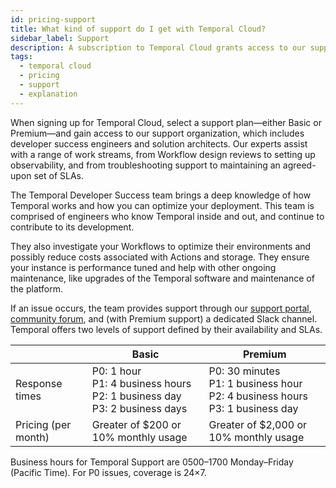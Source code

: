 ```yaml
---
id: pricing-support
title: What kind of support do I get with Temporal Cloud?
sidebar_label: Support
description: A subscription to Temporal Cloud grants access to our support team of developer success engineers and solution architects.
tags:
  - temporal cloud
  - pricing
  - support
  - explanation
---
```


When signing up for Temporal Cloud, select a support plan—either Basic or Premium—and gain access to our support organization, which includes developer success engineers and solution architects. Our experts assist with a range of work streams, from Workflow design reviews to setting up observability, and from troubleshooting support to maintaining an agreed-upon set of SLAs.

The Temporal Developer Success team brings a deep knowledge of how Temporal works and how you can optimize your deployment. This team is comprised of engineers who know Temporal inside and out, and continue to contribute to its development.

They also investigate your Workflows to optimize their environments and possibly reduce costs associated with Actions and storage. They ensure your instance is performance tuned and help with other ongoing maintenance, like upgrades of the Temporal software and maintenance of the platform.

If an issue occurs, the team provides support through our [support portal](/cloud/support-create-ticket), [community forum](https://community.temporal.io/), and (with Premium support) a dedicated Slack channel. Temporal offers two levels of support defined by their availability and SLAs.

|                     | **Basic**                                                                                   | **Premium**                                                                            |
| ------------------- | ------------------------------------------------------------------------------------------- | -------------------------------------------------------------------------------------- |
| Response times      | P0: 1 hour<br/>P1: 4 business hours<br/>P2: 1 business day<br/>P3: 2 business days | P0: 30 minutes<br/>P1: 1 business hour<br/>P2: 4 business hours<br/>P3: 1 business day |
| Pricing (per month) | Greater of $200 or 10% monthly usage                                                        | Greater of $2,000 or 10% monthly usage                                                 |

Business hours for Temporal Support are 0500–1700 Monday–Friday (Pacific Time).
For P0 issues, coverage is 24×7.
